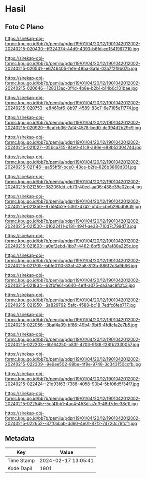 # Hasil

## Foto C Plano

https://sirekap-obj-formc.kpu.go.id/bb7b/pemilu/pdpr/19/01/04/20/12/1901042012002-20240215-020430--ff324374-44d9-4393-b6fd-ed1541967710.jpg

https://sirekap-obj-formc.kpu.go.id/bb7b/pemilu/pdpr/19/01/04/20/12/1901042012002-20240215-020541--e6746405-fefe-48ba-8a1d-02a7f2f9b07b.jpg

https://sirekap-obj-formc.kpu.go.id/bb7b/pemilu/pdpr/19/01/04/20/12/1901042012002-20240215-020646--128313ac-0f4d-4b8e-b2b1-b14b0c131bae.jpg

https://sirekap-obj-formc.kpu.go.id/bb7b/pemilu/pdpr/19/01/04/20/12/1901042012002-20240215-020753--e8461bf6-8b97-4589-83c7-6e7105e11774.jpg

https://sirekap-obj-formc.kpu.go.id/bb7b/pemilu/pdpr/19/01/04/20/12/1901042012002-20240215-020920--6cafcb36-7af4-4578-bcd0-dc394d2b29c9.jpg

https://sirekap-obj-formc.kpu.go.id/bb7b/pemilu/pdpr/19/01/04/20/12/1901042012002-20240215-021027--05bca745-84e0-41c9-a96e-e88b5230474d.jpg

https://sirekap-obj-formc.kpu.go.id/bb7b/pemilu/pdpr/19/01/04/20/12/1901042012002-20240215-021146--aa55ff5f-bce0-43ce-b2fe-826b3868d33f.jpg

https://sirekap-obj-formc.kpu.go.id/bb7b/pemilu/pdpr/19/01/04/20/12/1901042012002-20240215-021250--38206fdd-eb73-40ed-aa06-438e39a02cc4.jpg

https://sirekap-obj-formc.kpu.go.id/bb7b/pemilu/pdpr/19/01/04/20/12/1901042012002-20240215-021350--87594b2e-5361-4742-bfd5-cbeb29bdb8d9.jpg

https://sirekap-obj-formc.kpu.go.id/bb7b/pemilu/pdpr/19/01/04/20/12/1901042012002-20240215-021500--01622411-d181-494f-ae38-710d7c799d73.jpg

https://sirekap-obj-formc.kpu.go.id/bb7b/pemilu/pdpr/19/01/04/20/12/1901042012002-20240215-021603--a0ef2ebd-1bb7-4462-8bf5-9a7af80a225c.jpg

https://sirekap-obj-formc.kpu.go.id/bb7b/pemilu/pdpr/19/01/04/20/12/1901042012002-20240215-021705--bbfe0110-83af-42a8-813b-886f2c3a9b66.jpg

https://sirekap-obj-formc.kpu.go.id/bb7b/pemilu/pdpr/19/01/04/20/12/1901042012002-20240215-021834--62fbfe61-b640-4e1f-a075-da3aac9fcfc3.jpg

https://sirekap-obj-formc.kpu.go.id/bb7b/pemilu/pdpr/19/01/04/20/12/1901042012002-20240215-021950--3a829762-5afc-4588-bc18-7edfc6feb717.jpg

https://sirekap-obj-formc.kpu.go.id/bb7b/pemilu/pdpr/19/01/04/20/12/1901042012002-20240215-022056--3baf4a39-bf86-49b4-9bf6-4fdfcfa2e7b5.jpg

https://sirekap-obj-formc.kpu.go.id/bb7b/pemilu/pdpr/19/01/04/20/12/1901042012002-20240215-022203--6b164250-b83f-4703-9f88-f28fb2330057.jpg

https://sirekap-obj-formc.kpu.go.id/bb7b/pemilu/pdpr/19/01/04/20/12/1901042012002-20240215-022309--9e9ee502-89be-4f9e-9748-3c343150ccfb.jpg

https://sirekap-obj-formc.kpu.go.id/bb7b/pemilu/pdpr/19/01/04/20/12/1901042012002-20240215-022424--21d93f63-7388-4058-90b4-5bf06d5f34f7.jpg

https://sirekap-obj-formc.kpu.go.id/bb7b/pemilu/pdpr/19/01/04/20/12/1901042012002-20240215-022545--5cf41bb1-4ac4-453d-a7d3-48d7dee38e1f.jpg

https://sirekap-obj-formc.kpu.go.id/bb7b/pemilu/pdpr/19/01/04/20/12/1901042012002-20240215-022652--37f0abab-dd60-4e01-87f2-74720c79fcf1.jpg


## Metadata

| Key        | Value               |
| ---------- | ------------------- |
| Time Stamp | 2024-02-17 13:05:41 |
| Kode Dapil | 1901                |



